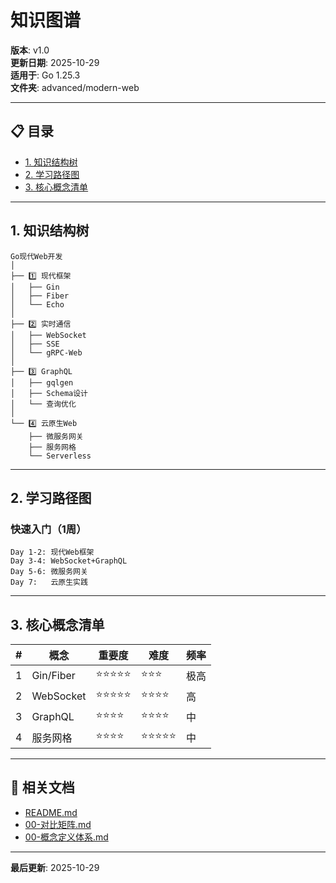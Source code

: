 ﻿# 知识图谱

**版本**: v1.0  
**更新日期**: 2025-10-29  
**适用于**: Go 1.25.3  
**文件夹**: advanced/modern-web

---

## 📋 目录

- [1. 知识结构树](#1-知识结构树)
- [2. 学习路径图](#2-学习路径图)
- [3. 核心概念清单](#3-核心概念清单)

---

## 1. 知识结构树

```text
Go现代Web开发
│
├── 1️⃣ 现代框架
│   ├── Gin
│   ├── Fiber
│   └── Echo
│
├── 2️⃣ 实时通信
│   ├── WebSocket
│   ├── SSE
│   └── gRPC-Web
│
├── 3️⃣ GraphQL
│   ├── gqlgen
│   ├── Schema设计
│   └── 查询优化
│
└── 4️⃣ 云原生Web
    ├── 微服务网关
    ├── 服务网格
    └── Serverless
```

---

## 2. 学习路径图

### 快速入门（1周）

```text
Day 1-2: 现代Web框架
Day 3-4: WebSocket+GraphQL
Day 5-6: 微服务网关
Day 7:   云原生实践
```

---

## 3. 核心概念清单

| # | 概念 | 重要度 | 难度 | 频率 |
|---|------|--------|------|------|
| 1 | Gin/Fiber | ⭐⭐⭐⭐⭐ | ⭐⭐⭐ | 极高 |
| 2 | WebSocket | ⭐⭐⭐⭐⭐ | ⭐⭐⭐⭐ | 高 |
| 3 | GraphQL | ⭐⭐⭐⭐ | ⭐⭐⭐⭐ | 中 |
| 4 | 服务网格 | ⭐⭐⭐⭐ | ⭐⭐⭐⭐⭐ | 中 |

---

## 🔗 相关文档

- [README.md](./README.md)
- [00-对比矩阵.md](./00-对比矩阵.md)
- [00-概念定义体系.md](./00-概念定义体系.md)

---

**最后更新**: 2025-10-29

